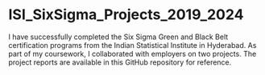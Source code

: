 # ISI_SixSigma_Projects_2019_2024
I have successfully completed the Six Sigma Green and Black Belt certification programs from the Indian Statistical Institute in Hyderabad. As part of my coursework, I collaborated with employers on two projects. The project reports are available in this GitHub repository for reference.
